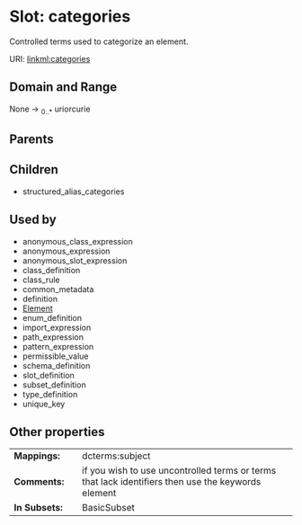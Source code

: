 
# Slot: categories


Controlled terms used to categorize an element.

URI: [linkml:categories](https://w3id.org/linkml/categories)


## Domain and Range

None &#8594;  <sub>0..\*</sub> uriorcurie

## Parents


## Children

 *  structured_alias_categories

## Used by

 * anonymous_class_expression
 * anonymous_expression
 * anonymous_slot_expression
 * class_definition
 * class_rule
 * common_metadata
 * definition
 * [Element](Element.md)
 * enum_definition
 * import_expression
 * path_expression
 * pattern_expression
 * permissible_value
 * schema_definition
 * slot_definition
 * subset_definition
 * type_definition
 * unique_key

## Other properties

|  |  |  |
| --- | --- | --- |
| **Mappings:** | | dcterms:subject |
| **Comments:** | | if you wish to use uncontrolled terms or terms that lack identifiers then use the keywords element |
| **In Subsets:** | | BasicSubset |

